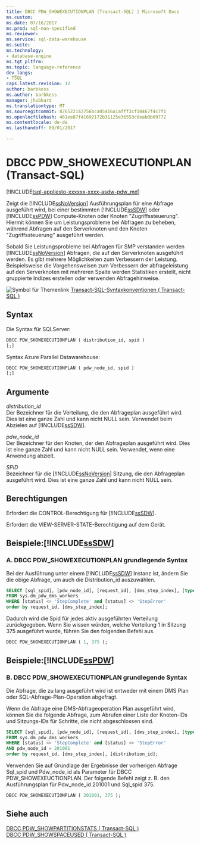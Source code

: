 ```yaml
---
title: DBCC PDW_SHOWEXECUTIONPLAN (Transact-SQL) | Microsoft Docs
ms.custom: 
ms.date: 07/16/2017
ms.prod: sql-non-specified
ms.reviewer: 
ms.service: sql-data-warehouse
ms.suite: 
ms.technology:
- database-engine
ms.tgt_pltfrm: 
ms.topic: language-reference
dev_langs:
- TSQL
caps.latest.revision: 12
author: barbkess
ms.author: barbkess
manager: jhubbard
ms.translationtype: MT
ms.sourcegitcommit: 876522142756bca05416a1afff3cf10467f4c7f1
ms.openlocfilehash: 461ee87f41692172b31125e36553c0eab0b09772
ms.contentlocale: de-de
ms.lasthandoff: 09/01/2017

---
```

# <a name="dbcc-pdwshowexecutionplan-transact-sql"></a>DBCC PDW_SHOWEXECUTIONPLAN (Transact-SQL)
[!INCLUDE[tsql-appliesto-xxxxxx-xxxx-asdw-pdw_md](../../includes/tsql-appliesto-xxxxxx-xxxx-asdw-pdw-md.md)]

Zeigt die [!INCLUDE[ssNoVersion](../../includes/ssnoversion-md.md)] Ausführungsplan für eine Abfrage ausgeführt wird, bei einer bestimmten [!INCLUDE[ssSDW](../../includes/sssdw-md.md)] oder [!INCLUDE[ssPDW](../../includes/sspdw-md.md)] Compute-Knoten oder Knoten "Zugriffssteuerung". Hiermit können Sie um Leistungsprobleme bei Abfragen zu beheben, während Abfragen auf den Serverknoten und den Knoten "Zugriffssteuerung" ausgeführt werden.
  
Sobald Sie Leistungsprobleme bei Abfragen für SMP verstanden werden [!INCLUDE[ssNoVersion](../../includes/ssnoversion-md.md)] Abfragen, die auf den Serverknoten ausgeführt werden. Es gibt mehrere Möglichkeiten zum Verbessern der Leistung. Beispielsweise die Vorgehensweisen zum Verbessern der abfrageleistung auf den Serverknoten mit mehreren Spalte werden Statistiken erstellt, nicht gruppierte Indizes erstellen oder verwenden Abfragehinweise.
  
![Symbol für Themenlink](../../database-engine/configure-windows/media/topic-link.gif "Thema Linksymbol") [Transact-SQL-Syntaxkonventionen &#40; Transact-SQL &#41;](../../t-sql/language-elements/transact-sql-syntax-conventions-transact-sql.md)
  
## <a name="syntax"></a>Syntax  
Die Syntax für SQLServer:

```sql
DBCC PDW_SHOWEXECUTIONPLAN ( distribution_id, spid )  
[;]  
```  
Syntax Azure Parallel Datawarehouse:
  
```sql
DBCC PDW_SHOWEXECUTIONPLAN ( pdw_node_id, spid )  
[;]  
```  
  
## <a name="arguments"></a>Argumente  
 *distribution_id*  
 Der Bezeichner für die Verteilung, die den Abfrageplan ausgeführt wird. Dies ist eine ganze Zahl und kann nicht NULL sein. Verwendet beim Abzielen auf [!INCLUDE[ssSDW](../../includes/sssdw-md.md)].  
  
 *pdw_node_id*  
 Der Bezeichner für den Knoten, der den Abfrageplan ausgeführt wird. Dies ist eine ganze Zahl und kann nicht NULL sein. Verwendet, wenn eine Anwendung abzielt.  
  
 *SPID*  
 Bezeichner für die [!INCLUDE[ssNoVersion](../../includes/ssnoversion-md.md)] Sitzung, die den Abfrageplan ausgeführt wird. Dies ist eine ganze Zahl und kann nicht NULL sein.  
  
## <a name="permissions"></a>Berechtigungen  
 Erfordert die CONTROL-Berechtigung für [!INCLUDE[ssSDW](../../includes/sssdw-md.md)].  
  
Erfordert die VIEW-SERVER-STATE-Berechtigung auf dem Gerät.
  
## <a name="examples-includesssdwincludessssdw-mdmd"></a>Beispiele:[!INCLUDE[ssSDW](../../includes/sssdw-md.md)]  
  
### <a name="a-dbcc-pdwshowexecutionplan-basic-syntax"></a>A. DBCC PDW_SHOWEXECUTIONPLAN grundlegende Syntax  
 Bei der Ausführung unter einem [!INCLUDE[ssSDW](../../includes/sssdw-md.md)] Instanz ist, ändern Sie die obige Abfrage, um auch die Distribution_id auszuwählen.  
  
```sql
SELECT [sql_spid], [pdw_node_id], [request_id], [dms_step_index], [type], [start_time], [end_time], [status], [distribution_id]  
FROM sys.dm_pdw_dms_workers   
WHERE [status] <> 'StepComplete' and [status] <> 'StepError'  
order by request_id, [dms_step_index];  
```  
  
Dadurch wird die Spid für jedes aktiv ausgeführten Verteilung zurückgegeben. Wenn Sie wissen würden, welche Verteilung 1 in Sitzung 375 ausgeführt wurde, führen Sie den folgenden Befehl aus.
  
```sql
DBCC PDW_SHOWEXECUTIONPLAN ( 1, 375 );  
```  

## <a name="examples-includesspdwincludessspdw-mdmd"></a>Beispiele:[!INCLUDE[ssPDW](../../includes/sspdw-md.md)]  
### <a name="b-dbcc-pdwshowexecutionplan-basic-syntax"></a>B. DBCC PDW_SHOWEXECUTIONPLAN grundlegende Syntax  
 Die Abfrage, die zu lang ausgeführt wird ist entweder mit einem DMS Plan oder SQL-Abfrage-Plan-Operation abgefragt.  
  
Wenn die Abfrage eine DMS-Abfrageoperation Plan ausgeführt wird, können Sie die folgende Abfrage, zum Abrufen einer Liste der Knoten-IDs und Sitzungs-IDs für Schritte, die nicht abgeschlossen sind.
  
```sql
SELECT [sql_spid], [pdw_node_id], [request_id], [dms_step_index], [type], [start_time], [end_time], [status]   
FROM sys.dm_pdw_dms_workers   
WHERE [status] <> 'StepComplete' and [status] <> 'StepError'  
AND pdw_node_id = 201001   
order by request_id, [dms_step_index], [distribution_id];  
```  
  
Verwenden Sie auf Grundlage der Ergebnisse der vorherigen Abfrage Sql_spid und Pdw_node_id als Parameter für DBCC PDW_SHOWEXEUCTIONPLAN. Der folgende Befehl zeigt z. B. den Ausführungsplan für Pdw_node_id 201001 und Sql_spid 375.
  
```sql
DBCC PDW_SHOWEXECUTIONPLAN ( 201001, 375 );  
```  

## <a name="see-also"></a>Siehe auch
[DBCC PDW_SHOWPARTITIONSTATS &#40; Transact-SQL &#41;](dbcc-pdw-showpartitionstats-transact-sql.md)  
[DBCC PDW_SHOWSPACEUSED &#40; Transact-SQL &#41;](dbcc-pdw-showspaceused-transact-sql.md)

